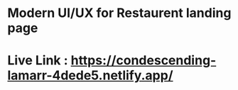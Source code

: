 # Modern UI/UX for Restaurent landing page

# Live Link : https://condescending-lamarr-4dede5.netlify.app/
